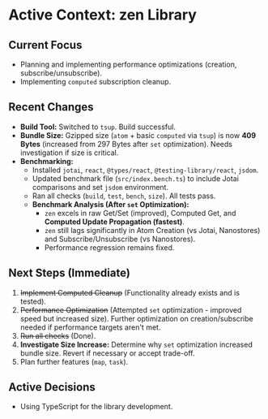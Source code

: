 # Active Context: zen Library

## Current Focus
- Planning and implementing performance optimizations (creation, subscribe/unsubscribe).
- Implementing `computed` subscription cleanup.

## Recent Changes
- **Build Tool:** Switched to `tsup`. Build successful.
- **Bundle Size:** Gzipped size (`atom` + basic `computed` via `tsup`) is now **409 Bytes** (increased from 297 Bytes after `set` optimization). Needs investigation if size is critical.
- **Benchmarking:**
    - Installed `jotai`, `react`, `@types/react`, `@testing-library/react`, `jsdom`.
    - Updated benchmark file (`src/index.bench.ts`) to include Jotai comparisons and set `jsdom` environment.
    - Ran all checks (`build`, `test`, `bench`, `size`). All tests pass.
    - **Benchmark Analysis (After `set` Optimization):**
        - `zen` excels in raw Get/Set (improved), Computed Get, and **Computed Update Propagation (fastest)**.
        - `zen` still lags significantly in Atom Creation (vs Jotai, Nanostores) and Subscribe/Unsubscribe (vs Nanostores).
        - Performance regression remains fixed.

## Next Steps (Immediate)
1.  ~~Implement Computed Cleanup~~ (Functionality already exists and is tested).
2.  ~~Performance Optimization~~ (Attempted `set` optimization - improved speed but increased size). Further optimization on creation/subscribe needed if performance targets aren't met.
3.  ~~Run all checks~~ (Done).
4.  **Investigate Size Increase:** Determine why `set` optimization increased bundle size. Revert if necessary or accept trade-off.
5.  Plan further features (`map`, `task`).

## Active Decisions
- Using TypeScript for the library development.
